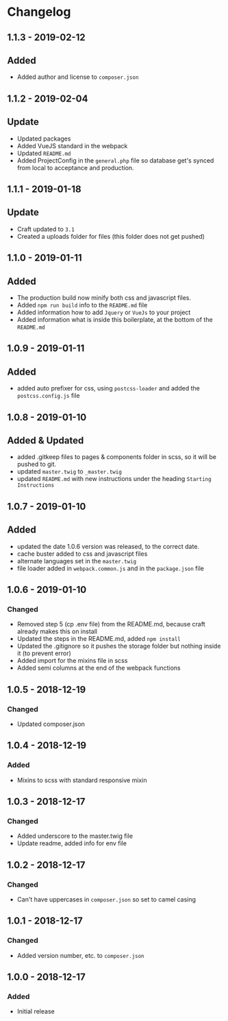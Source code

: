 # Changelog

## 1.1.3 - 2019-02-12
## Added
- Added author and license to `composer.json`

## 1.1.2 - 2019-02-04
## Update
- Updated packages
- Added VueJS standard in the webpack
- Updated `README.md`
- Added ProjectConfig in the `general.php` file so database get's synced from local to acceptance and production.

## 1.1.1 - 2019-01-18
## Update
- Craft updated to `3.1`
- Created a uploads folder for files (this folder does not get pushed)

## 1.1.0 - 2019-01-11
## Added
- The production build now minify both css and javascript files.
- Added `npm run build` info to the `README.md` file
- Added information how to add `Jquery` or `VueJs` to your project
- Added information what is inside this boilerplate, at the bottom of the `README.md`

## 1.0.9 - 2019-01-11
## Added
- added auto prefixer for css, using `postcss-loader` and added the `postcss.config.js` file

## 1.0.8 - 2019-01-10
## Added & Updated
- added .gitkeep files to pages & components folder in scss, so it will be pushed to git.
- updated `master.twig` to `_master.twig`
- updated `README.md` with new instructions under the heading `Starting Instructions`

## 1.0.7 - 2019-01-10
## Added
- updated the date 1.0.6 version was released, to the correct date.
- cache buster added to css and javascript files
- alternate languages set in the `master.twig`
- file loader added in `webpack.common.js` and in the `package.json` file

## 1.0.6 - 2019-01-10
### Changed
- Removed step 5 (cp .env file) from the README.md, because craft already makes this on install
- Updated the steps in the README.md, added `npm install`
- Updated the .gitignore so it pushes the storage folder but nothing inside it (to prevent error)
- Added import for the mixins file in scss
- Added semi columns at the end of the webpack functions

## 1.0.5 - 2018-12-19
### Changed
- Updated composer.json

## 1.0.4 - 2018-12-19
### Added
- Mixins to scss with standard responsive mixin

## 1.0.3 - 2018-12-17
### Changed
- Added underscore to the master.twig file
- Update readme, added info for env file

## 1.0.2 - 2018-12-17
### Changed
- Can't have uppercases in `composer.json` so set to camel casing

## 1.0.1 - 2018-12-17
### Changed
- Added version number, etc. to `composer.json`

## 1.0.0 - 2018-12-17
### Added
- Initial release